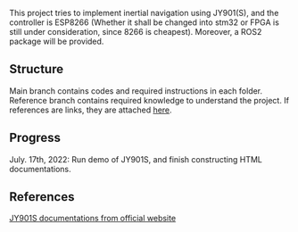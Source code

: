 This project tries to implement inertial navigation using JY901(S), and the controller is ESP8266 (Whether it shall be changed into stm32 or FPGA is still under consideration, since 8266 is cheapest). Moreover, a ROS2 package will be provided.

 ## Structure

Main branch contains codes and required instructions in each folder. Reference branch contains required knowledge to understand the project. If references are links, they are attached [here](#References).



## Progress

July. 17th, 2022: Run demo of JY901S, and finish constructing HTML documentations.



## References

[JY901S documentations from official website](https://wit-motion.cn/#/witmotion/product/detail?id=6387f33b09ce4a93932f74f9c696ed64)

